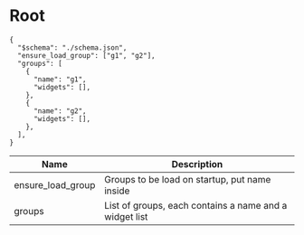 # Root

```jsonc
{
  "$schema": "./schema.json",
  "ensure_load_group": ["g1", "g2"],
  "groups": [
    {
      "name": "g1",
      "widgets": [],
    },
    {
      "name": "g2",
      "widgets": [],
    },
  ],
}
```

| Name              | Description                                            |
| ----------------- | ------------------------------------------------------ |
| ensure_load_group | Groups to be load on startup, put name inside          |
| groups            | List of groups, each contains a name and a widget list |
